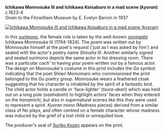 **Ichikawa Monnosuke III and Ichikawa Koisaburo in a mad scene (_kyoran_)**  
c.1823-4  
Given to the Fitzwilliam Museum by E. Evelyn Barron in 1937

[![Ichikawa Monnosuke III and Ichikawa Koisaburo in a mad scene (kyoran)](P.481-1937_small.jpg)](KUN/kunp481.htm)

In this [surimono,](textP.htm) the female role is taken by the well-known [_onnagata_](textG.htm) Ichikawa Monnosuke III (1794-1824). The poem was written out by Monnosuke himself at the poet's request ('just as I was asked by him') and sealed with the actor's poetry name _Shinsha III_. Another similarly signed and sealed surimono depicts the same actor in his dressing room. There was a particular _cach'_ to having your poem written out by a famous actor. The design on Monnosuke's costume in this print includes the _Go_ symbol indicating that the poet Shiien Momomaro who commissioned the print belonged to the Go poetry group. Monnosuke wears a feathered cloak suggesting that his character is inhabited by the spirit of a fantastic bird. The child actor holds a candle or 'face-lighter' (_tsura-akari_) which was held out on a long pole (_sashidashi_) to highlight actors' faces when they entered on the _hanamichi_, but also in supernatural scenes like this they were used to represent a spirit. _Kyoran mono_ (Madness pieces) derived from a similar class of No plays, and often centred on a female character whose madness was induced by the grief of a lost child or unrequited love.

The producer's seal of [Suriko Kozen](textP.htm) appears on the print.

